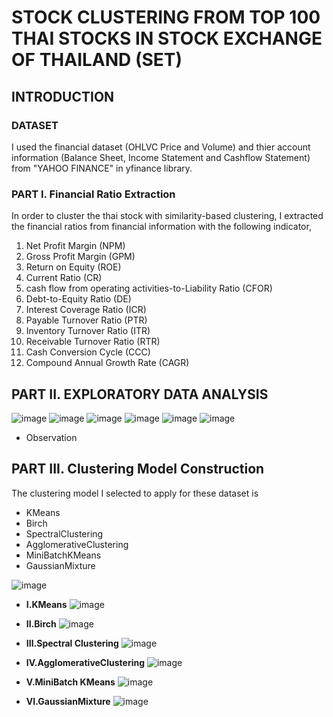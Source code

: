 # STOCK CLUSTERING FROM TOP 100 THAI STOCKS IN STOCK EXCHANGE OF THAILAND (SET)
## INTRODUCTION
### DATASET 
I used the financial dataset (OHLVC Price and Volume) and thier account information (Balance Sheet, Income Statement and Cashflow Statement) from "YAHOO FINANCE" in yfinance library.
### PART I. Financial Ratio Extraction
In order to cluster the thai stock with similarity-based clustering, I extracted the financial ratios from financial information with the following indicator,
1. Net Profit Margin (NPM)
2. Gross Profit Margin (GPM)
3. Return on Equity (ROE)
4. Current Ratio (CR)
5. cash flow from operating activities-to-Liability Ratio (CFOR)
6. Debt-to-Equity Ratio (DE)
7. Interest Coverage Ratio (ICR)
8. Payable Turnover Ratio (PTR)
9. Inventory Turnover Ratio (ITR)
10. Receivable Turnover Ratio (RTR)
11. Cash Conversion Cycle (CCC)
12. Compound Annual Growth Rate (CAGR)

## PART II. EXPLORATORY DATA ANALYSIS
![image](https://user-images.githubusercontent.com/104628789/173777268-1a8b7a9b-d84e-454c-8181-4558794ac62c.png)
![image](https://user-images.githubusercontent.com/104628789/173777320-38f4fa51-71c8-4b0e-b111-6f337fb60748.png)
![image](https://user-images.githubusercontent.com/104628789/173777369-3648496b-227b-4618-b525-c7cf449f93dc.png)
![image](https://user-images.githubusercontent.com/104628789/173777417-8e3adf37-bfc2-4c6e-9c0a-c7368ed4ba4c.png)
![image](https://user-images.githubusercontent.com/104628789/173777461-15c15130-8084-46e0-9ce5-d19a9e0cc4e0.png)
![image](https://user-images.githubusercontent.com/104628789/173777496-0f6cc649-1ce1-47d1-a0e0-2eb2e9dddedc.png)

- Observation

## PART III. Clustering Model Construction
The clustering model I selected to apply for these dataset is
- KMeans
- Birch
- SpectralClustering
- AgglomerativeClustering
- MiniBatchKMeans
- GaussianMixture

![image](https://user-images.githubusercontent.com/104628789/173777712-b86b6bdf-3297-41ed-a9cf-af645211d321.png)

- **I.KMeans**
![image](https://user-images.githubusercontent.com/104628789/173777965-e34185f9-9956-45df-b273-f274ac37ab40.png)

- **II.Birch**
![image](https://user-images.githubusercontent.com/104628789/173778444-9ea1e11b-7d9b-4aae-826d-1aa629509436.png)

- **III.Spectral Clustering**
![image](https://user-images.githubusercontent.com/104628789/173778590-780aec8e-e7f7-4677-bce5-f79c863ca88b.png)

- **IV.AgglomerativeClustering**
![image](https://user-images.githubusercontent.com/104628789/173778721-c383eef2-7a82-4761-836a-aaa15fb17e5f.png)

- **V.MiniBatch KMeans**
![image](https://user-images.githubusercontent.com/104628789/173778967-61a0dfdb-9f8f-4a34-aa0f-9514668923f9.png)

- **VI.GaussianMixture**
![image](https://user-images.githubusercontent.com/104628789/173779067-4839683e-9f94-4c1a-bfb5-c4083a792b39.png)




